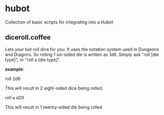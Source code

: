 # hubot
Collection of basic scripts for integrating into a Hubot

## diceroll.coffee
Lets your bot roll dice for you. It uses the notation system used in Dungeons and Dragons. So rolling 1 six-sided die is written as *1d6*. Simply ask "roll [die type]", or "roll a [die type]".

**example**:

roll 2d8

This will result in 2 eight-sided dice being rolled.

roll a d20

This will result in 1 twenty-sided die being rolled